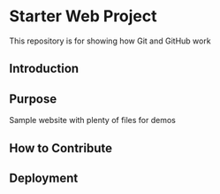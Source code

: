 # Starter Web Project

This repository is for showing how Git and GitHub work

## Introduction

## Purpose

Sample website with plenty of files for demos

## How to Contribute

## Deployment